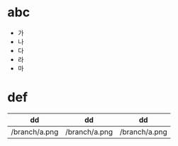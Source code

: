 # abc

- 가
- 나
- 다
- 라
- 마

# def

|      dd       |      dd       |      dd       |
| :-----------: | :-----------: | :-----------: |
| /branch/a.png | /branch/a.png | /branch/a.png |
